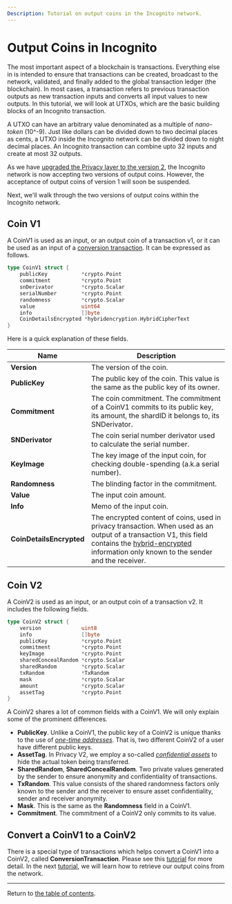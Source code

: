 ```yaml
---
Description: Tutorial on output coins in the Incognito network.
---
```

# Output Coins in Incognito
The most important aspect of a blockchain is transactions. Everything else in is intended to ensure that transactions can be created, broadcast to the network, validated, and finally added to the global transaction ledger (the blockchain). In most cases, a transaction refers to previous transaction outputs as new transaction inputs and converts all input values to new outputs. In this tutorial, we will look at UTXOs, which are the basic building blocks of an Incognito transaction.

A UTXO can have an arbitrary value denominated as a multiple of *nano-token* (10^-9). Just like dollars can be divided down to two decimal places as cents, a UTXO inside the Incognito network can be divided down to night decimal places. An Incognito transaction can combine upto 32 inputs and create at most 32 outputs. 

As we have [upgraded the Privacy layer to the version 2](https://we.incognito.org/t/incognito-2021-q3-4-timeline/11350), the Incognito network is now accepting two versions of output coins. However, the acceptance of output coins of version 1 will soon be suspended.

Next, we'll walk through the two versions of output coins within the Incognito network.

## Coin V1
A CoinV1 is used as an input, or an output coin of a transaction v1, or it can be used as an input of a [conversion transaction](../transactions/convert.md). It can be expressed as follows.
```go
type CoinV1 struct {
	publicKey    		*crypto.Point
	commitment   		*crypto.Point
	snDerivator 		*crypto.Scalar
	serialNumber 		*crypto.Point
	randomness   		*crypto.Scalar
	value        		uint64
	info         		[]byte
	CoinDetailsEncrypted *hybridencryption.HybridCipherText
}
```
Here is a quick explanation of these fields.

Name | Description |
-------------|-------------|
**Version** | The version of the coin.
**PublicKey** | The public key of the coin. This value is the same as the public key of its owner.
**Commitment** | The coin commitment. The commitment of a CoinV1 commits to its public key, its amount, the shardID it belongs to, its SNDerivator.
**SNDerivator** | The coin serial number derivator used to calculate the serial number.
**KeyImage** | The key image of the input coin, for checking double-spending (a.k.a serial number).
**Randomness** | The blinding factor in the commitment.
**Value** | The input coin amount.
**Info** | Memo of the input coin.
**CoinDetailsEncrypted** | The encrypted content of coins, used in privacy transaction. When used as an output of a transaction V1, this field contains the [hybrid-encrypted](../../../coin/coin_v1.go) information only known to the sender and the receiver.


## Coin V2
A CoinV2 is used as an input, or an output coin of a transaction v2. It includes the following fields.

```go
type CoinV2 struct {
	version    			uint8
	info       			[]byte
	publicKey  			*crypto.Point
	commitment 			*crypto.Point
	keyImage   			*crypto.Point
	sharedConcealRandom *crypto.Scalar 
	sharedRandom        *crypto.Scalar 
	txRandom            *TxRandom      
	mask   				*crypto.Scalar
	amount 				*crypto.Scalar
	assetTag 			*crypto.Point
}
```

A CoinV2 shares a lot of common fields with a CoinV1. We will only explain some of the prominent differences.
* **PublicKey**. Unlike a CoinV1, the public key of a CoinV2 is unique thanks to the use of [*one-time addresses*](https://we.incognito.org/t/one-time-address-improve-on-privacy-and-pdex-performance/6680). That is, two different CoinV2 of a user have different public keys.
* **AssetTag**. In Privacy V2, we employ a so-called [*confidential assets*](https://we.incognito.org/t/ongoing-confidential-asset/5607) to hide the actual token being transferred.
* **SharedRandom**, **SharedConcealRandom**. Two private values generated by the sender to ensure anonymity and confidentiality of transactions.
* **TxRandom**. This value consists of the shared randomness factors only known to the sender and the receiver to ensure asset confidentiality, sender and receiver anonymity.
* **Mask**. This is the same as the **Randomness** field in a CoinV1.
* **Commitment**. The commitment of a CoinV2 only commits to its value.

## Convert a CoinV1 to a CoinV2

There is a special type of transactions which helps convert a CoinV1 into a CoinV2, called **ConversionTransaction**. Please see this [tutorial](../transactions/convert.md) for more detail. In the next [tutorial](../), we will learn how to retrieve our output coins from the network.

--- 
Return to [the table of contents](../../../README.md).